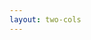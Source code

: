 ```yaml
---
layout: two-cols
---
```


<template v-slot:default>
<h1 class="abs-bl font-extrabold">目录</h1>

<div class="flex flex-col gap-2 justify-between">
  <div class="flex flex-col gap-4">
    <v-clicks>
    <StructurePoint number="1" title="抖音 - 项目经历">
        <b>电子牵、乐小活、FollowMe</b>
    </StructurePoint>
    <StructurePoint number="2" title="抖音 - 技术">
        <b>前端架构</b>
    </StructurePoint>
    <StructurePoint number="3" title="研发流程的进化">
        <b>物料包 -> 微前端 -> Monorepo</b>
    </StructurePoint>
    <StructurePoint number="4" title="研发流程的规范">
        <b>gitflow、CI CD</b>
    </StructurePoint>
    <StructurePoint number="5" title="提效工具">
        <b>工具的解耦和统一管理</b>
    </StructurePoint>
    </v-clicks>
  </div>
  <!-- <div class="mt-5">
    <a href="https://gitlab.estg.ipp.pt/DSousa/lei_pf2021_8160334" class="inline-flex gap-2 items-center !hover:text-beapt text-sm">
      <jam-gitlab />
      Repositório
    </a>
  </div> -->
</div>

</template>
<template v-slot:right>

<div class="flex flex-col gap-4">
    <v-clicks>
    <StructurePoint number="6" title="工程化思维">
        <b>注重文档构建和输出，减少沟通成本</b>
    </StructurePoint>
    <StructurePoint number="7" title="抖音 - Follow Me">
        <b>担任后端开发工程师</b>
    </StructurePoint>
    <StructurePoint number="8" title="科大讯飞">
        <b>讯飞新高考门户</b>
    </StructurePoint>
    <StructurePoint number="9" title="Contributing to DePaul">
        As a Graduate Student
    </StructurePoint>
    </v-clicks>
</div>
</template>